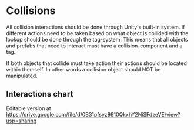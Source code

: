 # Collisions
All collision interactions should be done through Unity's built-in system. If different actions need to be taken based on what object is collided with the lookup should be done through the tag-system. This means that all objects and prefabs that need to interact must have a collision-component and a tag.

If both objects that collide must take action their actions should be located within themself. In other words a collision object should NOT be manipulated.

## Interactions chart
Editable version at https://drive.google.com/file/d/0B31pfsyz9910QkxhY2NiSFdzeVE/view?usp=sharing
